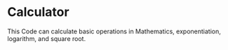 # Calculator
This Code can calculate basic operations in Mathematics, exponentiation, logarithm, and square root.
